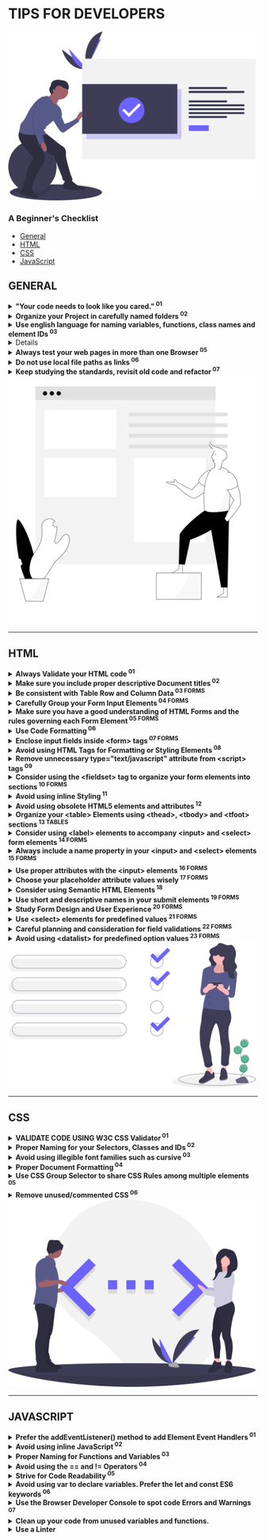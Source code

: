 # TIPS FOR DEVELOPERS

<img src="img/undraw_done_a34v.svg" alt="" width="500px">

### A Beginner's Checklist

- <a href="#general">General<a><br>
- <a href="#html">HTML<a><br>
- <a href="#css">CSS<a><br>
- <a href="#javascript">JavaScript<a><br>

## GENERAL

<details>

<summary><strong>"Your code needs to look like you cared."<sup> 01</sup></strong></summary>
  <p>The description says it all.</p>

</details>

<details id="organized_structure">

<summary><strong>Organize your Project in carefully named folders<sup> 02</sup></strong></summary>
  <p>Place your CSS files in folders named <i>/css</i>, <i>/style</i> or something appropriate. Place your JavaScript files in a folder named <i>/js</i> or <i>/script</i> and your image files in folders named <i>/img</i>, <i>/images</i> or something appropriate. </p>
  <p>Be careful when naming folders and files. For example, choose between singular or plural nouns depending on the contents. Example: Does the <code>/image/</code> folder contains one image or multiple? If the latter, it should be named <code>/images/</code> instead.</p>
  <p>Example:</p>
  <ul style="list-style:none; font-weight:bold;">
  <li>/</li>
  <li>/css
  </li>
  <li>/img
  </li>
  <li>/js</li>
  </ul>
  <p>Example #2:</p>
  <ul style="list-style:none; font-weight:bold;">
  <li>/</li>
  <li>/style
  </li>
  <li>/images
  </li>
  <li>/scripts 
  </li>
  </ul>
  
  <p>Carefully consider the naming convention of your files and folders and <strong>stick to it</strong>, e.g. do not mix different naming styles (uppercase/lowercase/camelCase, etc.): /img/, /js/ CSS/, /fontFiles/</p>

  <p>Bad:</p>
  <ul style="list-style:none; font-weight:bold;">
  <li>/</li>
  <li>/STYLE <small style="font-weight:normal; font-style:italic;">( Should be lowercase and plural as it contains multiple files )</small>
  </li>
  <li>/Image <small style="font-weight:normal; font-style:italic;">( Should be all lowercase )</small>
  </li>
  <li>/scripts 
  </li>
  </ul>

  <p>Better:</p>
  <ul style="list-style:none; font-weight:bold;">
  <li>/</li>
  <li>/styles 
  </li>
  <li>/images 
  </li>
  <li>/scripts 
  </li>
  </ul>

</details>

<details>

<summary><strong>Use english language for naming variables, functions, class names and element IDs<sup> 03</sup></strong></summary>
  <p>Avoid Greek or Greeklish.</p>

</details>

<details>

<summary><strong>Choose Proper Color Sets for your Text and Buttons<sup> 04</sup></strong></summary>
  <p>Contrast and color use are vital to accessibility. Users, including users with visual disabilities, must be able to perceive content on the page.</p>
  <p><strong>Always check your color sets with one of the available Contrast Checking services:</strong></p>
  <ul>
  <li><a href="https://webaim.org/resources/contrastchecker/"><strong>Color Contrast Checker</strong> by WebAIM.org</a></li>
  <li><a href="https://contrastchecker.com/"><strong>Contrast Checker</strong> by Acart Communications</a></li>
  <li><a href="http://accessible-colors.com/"><strong>Accessible Colors</strong></a></li>
  </ul>
  <p>Bad Example:</p>
  <img src="./img/contrast-check-fail.jpg" alt="" >
  
  <p>Bad Example:</p>
  <img src="./img/improper-color-contrast.jpg" alt="" >
  

</details>

<details>

<summary><strong>Always test your web pages in more than one Browser<sup> 05</sup></strong></summary>

<p>Test with at least two or three different browsers and on several screen sizes.</p>
<p>Consider testing the web pages using the Browsers' mobile device emulators</p>

</details>

<details>

<summary><strong>Do not use local file paths as links<sup> 06</sup></strong></summary>
  <p style="color:tomato">Example (wrong):</p>
  <code>
  &lt;link href="C:\Users\John\Desktop\css\style.css" ...&gt;
  </code>
  <br/>
  <br/>
  <p style="color:limegreen">Example (correct):</p>
  <code>
  &lt;link href="./css/style.css" ...&gt;
  </code>

</details>

<details>

<summary><strong>Keep studying the standards, revisit old code and refactor<sup> 07</sup></strong></summary>
  <p>Make sure that you keep studying the HTML, CSS and JavaScript standards and revisit your old code and try to refactor it using the recently acquired knowledge.</p>
  <p>Study well-designed forms and interfaces that you commonly use (e.g. Gmail, Search Engines, Contact Forms, etc.) and try to apply the rules and styling guides to your own layouts and web pages.</p>

</details>

<img src="img/drawkit-content.svg" alt="" width="500px">
<hr>

## HTML

<details>

<summary><strong>Always Validate your HTML code<sup> 01</sup></strong></summary>

  <p>- Validate your HTML code using the <a href="https://validator.w3.org/">W3C Validator</a></p>
  <p>- Use your Code Editor's or IDE built-in validation system or install the appropriate plugins or extensions.</p>
  <p>- For <a href="https://code.visualstudio.com/">Visual Studio Code</a> you can use the <a href="https://marketplace.visualstudio.com/items?itemName=mkaufman.HTMLHint">HTMLHint Extension</a>.</p>
  <p><strong>Examples of validation errors:</strong><p>

  <hr>

  <fieldset>
  <legend>Invalid Tags</legend>
  <p>Bad code: <code> &lt;/br&gt; </code></p>
  <p><strong>Invalid <code>&lt;/br&gt;</code> tag.</strong> It should be <code>&lt;br&gt;</code></p>
  </fieldset>

  <hr>

  <fieldset>
  <legend>Invalid ID names</legend>
  <p>Bad code: <code> &lt;input id="Date of birth2"&gt; </code></p>
  <p><strong>An ID must not contain whitespace.</strong></p>
  </fieldset>

  <hr>

  <fieldset>
  <legend>Invalid Element Nesting</legend>
  <p>Bad code: <code> &lt;a href="#"&gt; &lt;button&gt;Click Me&lt;/button&gt; &lt;/a&gt; </code></p>
  <p><strong>The element button must not appear as a descendant of the a element.</strong><a href="https://stackoverflow.com/questions/6393827/can-i-nest-a-button-element-inside-an-a-using-html5">Reference</a></p>
  </fieldset>
  
  <hr>
  
  <p>Example output of the the <a href="https://marketplace.visualstudio.com/items?itemName=mkaufman.HTMLHint">HTLMHint VSCode extension</a>:</p>
  <img src="img/htmlhint-errors.jpg" alt="" width="700px">




</details>

<details>

<summary><strong>Make sure you include proper descriptive Document titles<sup> 02</sup></strong></summary>
  <p>- Always use a <strong>&lt;title&gt;</strong> element inside the <strong>&lt;head&gt;</strong> tag</p>
  <p>- Avoid default Document titles placed by HTML Boilerplate files or Emmet abbreviations, like "Document"</p>

</details>

<details>

<summary><strong>Be consistent with Table Row and Column Data<sup> 03 FORMS</sup></strong></summary>
  <p>For example, input fields under each column must share common attributes:</p>
  <pre>
&lt;tr&gt;
	&lt;td&gt;&lt;input type=&quot;text&quot;&gt;&lt;/td&gt;
	&lt;td&gt;&lt;input type=&quot;number&quot;&gt;&lt;/td&gt;
&lt;tr&gt;
&lt;tr&gt;
	&lt;td&gt;&lt;input type=&quot;number&quot;&gt;&lt;/td&gt;	&lt;!-- This should have a type=&quot;text&quot; --&gt;
	&lt;td&gt;&lt;input type=&quot;number&quot;&gt;&lt;/td&gt;
&lt;tr&gt;
  </pre>

</details>

<details>

<summary><strong>Carefully Group your Form Input Elements<sup> 04 FORMS</sup></strong></summary>
<p>Recommendend Reading: <a href="https://mattstauffer.com/blog/a-little-trick-for-grouping-fields-in-an-html-form/">A little trick for grouping fields in an HTML form</a></p>

</details>

<details>

<summary><strong>Make sure you have a good understanding of HTML Forms and the rules governing each Form Element<sup> 05 FORMS</sup></strong></summary>
  <p>Validate your code to ensure you have no errors in your HTML forms:</p>
  <p>Avoid errors like placing the <strong>&lt;legend&gt;</strong> element outside of a <strong>&lt;fieldset&gt;</strong> element, and so forth.</p>
  <p><strong>Recommended Reading</strong> (Basics):</p>
  <a href="https://developer.mozilla.org/en-US/docs/Web/HTML/Element/form">- Form Element </a><br>
  <a href="https://developer.mozilla.org/en-US/docs/Web/HTML/Element/input">- Input Element </a><br>
  <a href="https://developer.mozilla.org/en-US/docs/Web/HTML/Element/label">- Label Element</a><br>
  <a href="https://developer.mozilla.org/en-US/docs/Web/HTML/Element/select">- Select Element</a><br>

</details>

<details>

<summary><strong>Use Code Formatting<sup> 06</sup></strong></summary>
  <ul>
  <li>Use indentation</li>
  <li>Reduce/remove unnecessary whitespace (newlines, tabs, etc.)</li>
  <li>Strive for consistency</li>
	<li>Use automated tools like the <strong>VSCode's</strong> <i>Format Document</i> command to format your code</li>
  </ul>
</details>

<details>

<summary><strong>Enclose input fields inside &lt;form&gt; tags<sup> 07 FORMS</sup></strong></summary>
  <p>For example, the <strong>&lt;input&gt;</strong> and <strong>&lt;select&gt;</strong> elements must be enclosed inside <strong>&lt;form&gt;</strong> tags.
  </p>

</details>

<details>

<summary><strong>Avoid using HTML Tags for Formatting or Styling Elements<sup> 08</sup></strong></summary>
  <p>Prefer CSS rules to stylize or format HTML elements</p>
  <p> Example: Avoid using &lt;br&gt; for spacing. Try using CSS properties like padding, margin, display, etc.</p>

</details>

<details>

<summary><strong>Remove unnecessary type="text/javascript" attribute from &lt;script&gt; tags<sup> 09</sup></strong></summary>
  <p><a href="https://stackoverflow.com/questions/14323376/do-html5-script-tag-need-type-javascript">Reference</a>
</p>

</details>

<details>

<summary><strong>Consider using the &lt;fieldset&gt; tag to organize your form elements into sections<sup> 10 FORMS</sup></strong></summary>
  <p><strong>Note:</strong> The &lt;fieldset&gt; elements should preferably be used to group two or more input elements.</p>

</details>

<details>

<summary><strong>Avoid using inline Styling<sup> 11</sup></strong></summary>
  <p>Bad Practice:</p>
  <code>&lt;element style="rule:value" ... &gt;&lt;/element&gt;</code>
  <hr>
  <p>Good Practice:</p>
  <p>Place your CSS inside <strong>&lt;style&gt;</strong> tags or external CSS files <strong>&lt;link rel="stylesheet"&gt;</strong></p>

</details>

<details>

<summary><strong>Avoid using obsolete HTML5 elements and attributes<sup> 12</sup></strong></summary>
  <p>Example: Do not use the <strong>cellspacing</strong> and <strong>cellpadding</strong> <strong>&lt;table&gt;</strong> attributes</p>
  <p><a href="https://stackoverflow.com/questions/6048913/in-html5-with-respect-to-tables-what-replaces-cellpadding-cellspacing-valign">Reference</a>
</p>

</details>

<details>

<summary><strong>Organize your &lt;table&gt; Elements using &lt;thead&gt;, &lt;tbody&gt; and &lt;tfoot&gt; sections<sup> 13 TABLES</sup></strong></summary>
<p>References: <a href="https://css-tricks.com/complete-guide-table-element/">A Complete Guide to the Table Element</a></p>

</details>

<details>

<summary><strong>Consider using &lt;label&gt; elements to accompany &lt;input&gt; and &lt;select&gt; form elements<sup> 14 FORMS</sup></strong></summary>
<p>References: <a href="https://developer.mozilla.org/en-US/docs/Web/HTML/Element/label">The label Element</a></p>

</details>

<details>

<summary><strong>Always include a name property in your &lt;input&gt; and &lt;select&gt; elements<sup> 15 FORMS</sup></strong></summary>
  <p>- Otherwise the input field values and selected options will never be send to the server.</p>
  <p>- Consider going through the documentation to ensure that you are placing the `name` attribute only on the elements that require it.</p>
  
  <p>References: <a href="https://html.com/attributes/input-name/">The <strong>name</strong> input attribute</a></p>

</details>

<details>

<summary><strong>Use proper attributes with the &lt;input&gt; elements<sup> 16 FORMS</sup></strong></summary>
  <p>Examples:</p>
  <p>The <strong>maxlength</strong> attribute is used only with the following input types: text, email, search, password, tel, or url</p>
  <p>For other control types, it is ignored.</p>
  <p><a href="https://stackoverflow.com/questions/18510845/maxlength-ignored-for-input-type-number-in-chrome">References</a></p>

</details>

<details>

<summary><strong>Choose your placeholder attribute values wisely<sup> 17 FORMS</sup></strong></summary>

 <p>Bad Example:</p>

 <pre>
 &lt;input type=&quot;text&quot; name=&quot;firstname&quot; placeholder=&quot;John&quot; ...&gt;&#10;
 &lt;input type=&quot;text&quot; name=&quot;lastname&quot; placeholder=&quot;Doe&quot; ...&gt;&#10;
 </pre>

 <hr>
 <p>Goog Example:</p>

 <pre>
    &lt;input type=&quot;text&quot; name=&quot;firstname&quot; placeholder=&quot;First Name&quot; ...&gt;&#10;
    &lt;input type=&quot;text&quot; name=&quot;lastname&quot; placeholder=&quot;Last Name&quot; ...&gt;&#10;</pre>

</details>

<details>

<summary><strong>Consider using Semantic HTML Elements<sup> 18</sup></strong></summary>

<p>Examples of non-semantic elements: &lt;div&gt; - Tells nothing about its content.</p>
<p>Examples of semantic elements: &lt;form&gt;, &lt;table&gt;, &lt;header&gt;, &lt;footer&gt;, &lt;section&gt; and &lt;article&gt; - Clearly define its content.</p>
<hr>
<p><a href="https://www.w3schools.com/html/html5_semantic_elements.asp">References</a></p>

</details>

<details>

<summary><strong>Use short and descriptive names in your submit elements<sup> 19 FORMS</sup></strong></summary>

<p>Avoid:</p>
<pre>
&lt;input type=&quot;submit&quot; value=&quot;Save Changes and Update your Database&quot;&gt;&#10;</pre>
<p>Instead use a short name and an optional description:</p>
<pre>
&lt;input type=&quot;submit&quot; value=&quot;Save&quot;&gt;&#10;&lt;p class=&quot;warning&quot;&gt;Save changes and update your database&lt;/p&gt;
</pre>
</p>

</details>



<details>

<summary><strong>Study Form Design and User Experience<sup> 20 FORMS</sup></strong></summary>

<p>A quick search for "guide to better html forms" and "html forms user experience" returned the following useful resources for designing and building better HTML Forms:</p>

- <a href="https://esri.github.io/calcite-web/guides/best-practices/forms/">Forms Best Practices:</a>

- <a href="https://developer.mozilla.org/en-US/docs/Learn/HTML/Forms/Styling_HTML_forms">Styling HTML forms</a>

- <a href="https://medium.com/@Vincentxia77/best-practices-of-6-essential-principles-for-web-form-design-f48bed4708fa">Best Practices of 6 Essential Principles for Web Form Design</a>

- <a href="https://medium.freecodecamp.org/a-step-by-step-guide-to-getting-started-with-html-forms-7f77ae4522b5">A step-by-step guide to getting started with HTML forms</a>

- <a href="https://www.crazyegg.com/blog/guides/great-form-ui-and-ux/">The Crazy Egg Guide to Great Form UI and UX</a>

- <a href="https://uxplanet.org/the-18-must-do-principles-in-the-form-design-fe89d0127c92">16 Tips that Will Improve Any Online Form</a>

- <a href="https://www.ventureharbour.com/form-design-best-practices/">58 Form Design Best Practices & Form UX Examples</a>

- <a href="https://ai.googleblog.com/2014/07/simple-is-better-making-your-web-forms.html">Simple is better - Making your web forms easy to use pays off</a>

- <a href="https://uxdesign.cc/the-ux-behind-designing-better-forms-d6ebe7a817d2">The UX behind designing better forms</a>

<p>Conclusion: Keep digging and search for additional resources!</p>

</details>


<details>

<summary><strong>Use &lt;select&gt; elements for predefined values<sup> 21 FORMS</sup></strong></summary>

<p>When specific input fields have predefined values, consider using &lt;select&gt; elements.</p>

</details>


<details>

<summary><strong>Careful planning and consideration for field validations<sup> 22 FORMS</sup></strong></summary>

 <p>Bad examples:</p>
 <p>Using advanced validation patterns without providing the user with proper instructions:</p>
 <pre>&lt;input type=&quot;text&quot; name=&quot;Course Stream&quot; required placeholder=&quot;Course Stream&quot; pattern=&quot;(#)[A-Z,a-z]{2,20}&quot;&gt;&#10;</pre>
 <p>In the example above, the user is stuck with a required field which requires a very specific pattern of characters to be entered. There is no information to inform the user about the required pattern.</p>

</details>

<details>

<summary><strong>Avoid using &lt;datalist&gt; for predefined option values<sup> 23 FORMS</sup></strong></summary>

<p>	When having a predefined list of options, consider using the &lt;select&gt; element instead of the &lt;datalist&gt;. The &lt;select&gt; element &quot;locks&quot; the users to a specific list of options, whereas the &lt;datalist&gt; enables them to enter arbitrary data and thus be able to submit invalid values.</p>
<hr>
<p><strong>When to Use a Datalist</strong></p>
<p>"Since datalists have no built-in mechanism to require that a user select a provided option, they are well suited for inputs that can accept any value. While the datalist suggests predefined values, the user is free to input any value."</p>

</details>

<img src="img/undraw_accept_request_vdsd.svg" alt="" width="500px">
<hr>

## CSS

<details>

<summary><strong>VALIDATE CODE USING W3C CSS Validator<sup> 01</sup></strong></summary>

 <p><a href="https://jigsaw.w3.org/css-validator/validator">W3C CSS Validator</a></p>
 <p>Use VSCode to detect CSS Warnings and Errors</p>
 <p>Examples:</p>
<pre>
.students {
   display-flex: flex;
   flex-direction: column;
}</pre>
  <p><strong>Warning:</strong> Unknown property: display-flex</p>

</details>



<details>

<summary><strong>Proper Naming for your Selectors, Classes and IDs<sup> 02</sup></strong></summary>

  <p>For example, avoid class names like this:</p>
  <pre>.b { ... }</pre>
  <p>Instead, use something more descriptive:</p>
  <pre>.submit_button { ... }</pre>
  <p>Avoid using class names that correspond to HTML Tag names, e.g.</p>
  <pre>
    .h2 { ... }
    .p { ... }
   </pre>
   <p>Classes can and should be used on multiple elements.</p>
   <p>Classes should either describe the elements' role in the interface or what they do in terms of styling:</p>
   <pre>
   .title { ... }
   .submit_button { ... }
   .article { ... }
   </pre>
   <p>Bad choice of class names:</p>
   <pre>
   &lt;input class="button button1"&gt;
   <pre>
    <p>Better:</p>
    <pre>&lt;input class="submit_button button_border"&gt;</pre>

</details>



<details>

  <summary><strong>Avoid using illegible font families such as cursive<sup> 03</sup></strong></summary>
  <p>Avoid:<pre>font-family: cursive;</pre></p>
  <p>Prefer sans-serif fonts</p>

</details>


<details>

<summary><strong>Proper Document Formatting<sup> 04</sup></strong></summary>

  <p>- Consider using VSCode's 'Format Document' command to make your code more readable</p>
  <p>- Use a CSS Formatting Extension:</p>
  <p>Install: <a href="https://marketplace.visualstudio.com/items?itemName=lonefy.vscode-JS-CSS-HTML-formatter">JS-CSS-HTML Formatter Extension</a></p>
  <hr>
  <p>Before Formatting:</p>
  <img src="img/css-formatting-before.jpg" alt="">
  <p>After Formatting:</p>
  <img src="img/css-formatting-after.jpg" alt="">
  <hr>
  <p>Before Formatting:</p>
  <img src="img/Inline-CSS-before-formatting.jpg" alt="">
  <p>After Formatting:</p>
  <img src="img/Inline-CSS-after-formatting.jpg" alt="">

</details>



<details>

<summary><strong>Use CSS Group Selector to share CSS Rules among multiple elements<sup> 05</sup></strong></summary>

  <p>Example (Before):</p>
  <pre>
#label {
  font-size: 20px;
}
#input {
  font-size: 20px;
}
select {
  font-size: 20px;
}

legend {
  font-size: 20px;
}
  </pre>
  <p>Example (After):</p<>
  <pre>
  #label, #input, #select, #legend {
    font-size: 20px;
  }</pre>
  
  <p>Alternatively, a single class that contained the CSS rule could be applied to all of these elements</p>

</details>

<details id="css_clean_up">
<summary><strong>Remove unused/commented CSS<sup> 06</sup></strong></summary>

<p>Clean your production code from unused or commented CSS rules. Keep commented code or code that belongs to work in progress to a different git branch and keep you production branch clean.</p>

</details>

<img src="img/undraw_code_typing_7jnv.svg" alt="" width="500px">
<hr>

## JAVASCRIPT

<details id="js-event-handlers">

<summary><strong>Prefer the addEventListener() method to add Element Event Handlers<sup> 01</sup></strong></summary>

  <p>Avoid using the HTML inline &lt;element onclick=&quot;&quot;&gt; form.</p>
  <p>Avoid using the ELEMENT.onclick = function(){} format to add Event Handlers to HTML Elements in your JS code.</p>
  <p>Prefer the ELEMENT.addEventListener( EVENT, FUNCTION ) format</p>

</details>

<details>

<summary><strong>Avoid using inline JavaScript<sup> 02</sup></strong></summary>

<p>Bad examples:</p>
<pre>&#9;&lt;element onclick=&quot;function(){}&quot;&gt;</pre>
<p>Place all your JavaScript code in a &lt;script&gt; Tag or an external .js file</p>

</details>


<details>

<summary><strong>Proper Naming for Functions and Variables<sup> 03</sup></strong></summary>

  <p>- Name your variables and functions according to what they do.</p> 
  <p>- Use verbs for functions and nouns for variables</p>
  <p>- Try to use descriptive names.</p> 
  <p style="color:tomato;">Bad:</p>
  <pre>
myFunction(){ ... }
myFunction2(){ ... }
</pre>
<p style="color:limegreen;">Better:</p>
<pre>
function openMenu(){ ... }
function closeWindow(){ ... }
</pre>
<p style="color:tomato;">Bad:</p>
<small>This next function displays a range input field.</small><br><br>
<pre>function rangeOutput(){ ... }</pre>
<p style="color:limegreen;">Better:</p>
<small>It should probably be named using a verb that describes what it does.</small><br><br>
<pre>function outputRange(){ ... }</pre>

<p style="color:tomato;">Bad:</p>
<small>Can you guess what does the next function do? The name is too vague and ambiguous.</small><br><br>
<pre>
propTypeFunction();
</pre>

<hr>

<p style="color:tomato;">Bad:</p>
<pre>
let sortArray = [ 1, 3, 2 ];
sortArray.sort();
</pre>

<p style="color:limegreen;">Better:</p>
<small>Prefer nouns when naming variables.</small><br><br>
<pre>
let sortedArray = [ 1, 3, 2 ];
sortedArray.sort();
</pre>

<hr>

<p style="color:tomato;">Bad:</p>
<small>What does the tempArray hold? Try to be more descriptive.</small><br><br>
<pre>let tempArray = entries.filter( getOdd );</pre>

<p style="color:limegreen;">Better:</p>
<pre>
let oddEntriesArray = entries.filter( getOdd );
</pre>

</details>


<details>

<summary><strong>Avoid using the == and != Operators<sup> 04</sup></strong></summary>

  <p>- Prefer using the safer === and !== Operators</p>
  <p>Be sure to google and find what the exact differences between the two are!</p>

</details>

<details>

<summary><strong>Strive for Code Readability<sup> 05</sup></strong></summary>

  <p>- Use spaces between parentheses, operands, etc. to boost readability. For example:</p>
  <pre>
if(something===1){
  do("argument");
}else{
  apply(2);
}
</pre>
<p>Should preferably look like this:</p>
<pre>
if ( something === 1 ){

    do( "argument" );

} else {

    apply( 2 );

}</pre>

</details>


<details>

<summary><strong>Avoid using <strong>var</strong> to declare variables. Prefer the <strong>let</strong> and <strong>const</strong> ES6 keywords<sup> 06</sup></strong></summary>

<p></p>

</details>

<details>

<summary><strong>Use the Browser Developer Console to spot code Errors and Warnings<sup> 07</sup></strong></summary>

<p>Always work with the Developer Tools console open when working with Web Page that contain JS code, in order to spot JS errors and other warnings.</p>

</details>

<details id="js_clean_up">
<summary><strong>Clean up your code from unused variables and functions.</strong></summary>
</details>

<details id="linting">
<summary><strong>Use a Linter</strong></summary>
</details>
